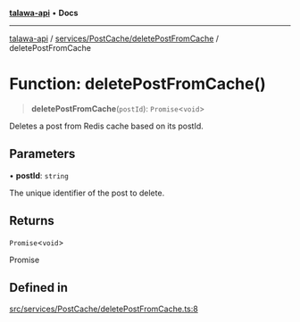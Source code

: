 [**talawa-api**](../../../../README.md) • **Docs**

***

[talawa-api](../../../../modules.md) / [services/PostCache/deletePostFromCache](../README.md) / deletePostFromCache

# Function: deletePostFromCache()

> **deletePostFromCache**(`postId`): `Promise`\<`void`\>

Deletes a post from Redis cache based on its postId.

## Parameters

• **postId**: `string`

The unique identifier of the post to delete.

## Returns

`Promise`\<`void`\>

Promise<void>

## Defined in

[src/services/PostCache/deletePostFromCache.ts:8](https://github.com/PalisadoesFoundation/talawa-api/blob/fe65d855b3d1e3e4af621340e7e8bfa0325634c1/src/services/PostCache/deletePostFromCache.ts#L8)
